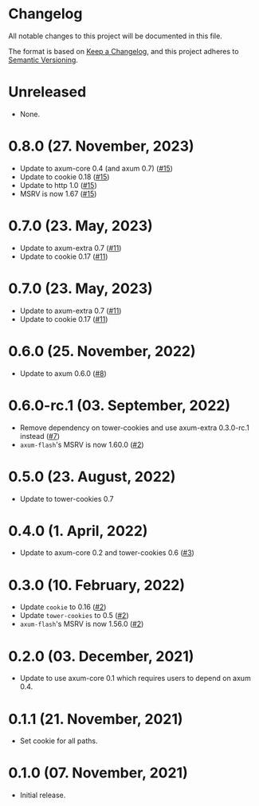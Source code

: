 # Changelog

All notable changes to this project will be documented in this file.

The format is based on [Keep a Changelog](https://keepachangelog.com/en/1.0.0/),
and this project adheres to [Semantic Versioning](https://semver.org/spec/v2.0.0.html).

# Unreleased

- None.

# 0.8.0 (27. November, 2023)

- Update to axum-core 0.4 (and axum 0.7) ([#15])
- Update to cookie 0.18 ([#15])
- Update to http 1.0 ([#15])
- MSRV is now 1.67 ([#15])

[#15]: https://github.com/davidpdrsn/axum-flash/pull/15

# 0.7.0 (23. May, 2023)

- Update to axum-extra 0.7 ([#11])
- Update to cookie 0.17 ([#11])

[#11]: https://github.com/davidpdrsn/axum-flash/pull/11

# 0.7.0 (23. May, 2023)

- Update to axum-extra 0.7 ([#11])
- Update to cookie 0.17 ([#11])

[#11]: https://github.com/davidpdrsn/axum-flash/pull/11

# 0.6.0 (25. November, 2022)

- Update to axum 0.6.0 ([#8])

[#8]: https://github.com/davidpdrsn/axum-flash/pull/8

# 0.6.0-rc.1 (03. September, 2022)

- Remove dependency on tower-cookies and use axum-extra 0.3.0-rc.1 instead ([#7])
- `axum-flash`'s MSRV is now 1.60.0 ([#2])

[#7]: https://github.com/davidpdrsn/axum-flash/pull/7

# 0.5.0 (23. August, 2022)

- Update to tower-cookies 0.7

# 0.4.0 (1. April, 2022)

- Update to axum-core 0.2 and tower-cookies 0.6 ([#3])

[#3]: https://github.com/davidpdrsn/axum-flash/pull/3

# 0.3.0 (10. February, 2022)

- Update `cookie` to 0.16 ([#2])
- Update `tower-cookies` to 0.5 ([#2])
- `axum-flash`'s MSRV is now 1.56.0 ([#2])

[#2]: https://github.com/davidpdrsn/axum-flash/pull/2

# 0.2.0 (03. December, 2021)

- Update to use axum-core 0.1 which requires users to depend on axum 0.4.

# 0.1.1 (21. November, 2021)

- Set cookie for all paths.

# 0.1.0 (07. November, 2021)

- Initial release.
